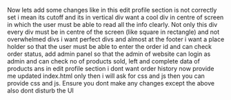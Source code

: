 Now lets add some changes like in this edit profile section is not correctly set i mean its cutoff and its in vertical div want a cool div in centre of screen in which the user must be able to read all the info clearly. Not only this div every div must be in centre of the screen (like square in rectangle) and not overwhelmed divs i want perfect divs and almost at the footer i want a place holder so that the user must be able to enter the order id and can check order status, add admin panel so that the admin of website can login as admin and can check no of products sold, left and complete data of products ans in edit profile section i dont want order history now provide me updated index.html only then i will ask for css and js then you can provide css and js. Ensure you dont make any changes except the above also dont disturb the UI